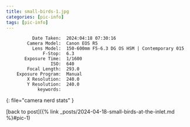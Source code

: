 ```yaml
---
title: small-birds-1.jpg
categories: [pic-info]
tags: [pic-info]
---
```


```text
          Date Taken:  2024:04:18 07:30:16
        Camera Model:  Canon EOS R5
          Lens Model:  150-600mm F5-6.3 DG OS HSM | Contemporary 015
              F-Stop:  6.3
       Exposure Time:  1/1600
                 ISO:  640
        Focal Length:  293.0
    Exposure Program:  Manual
        X Resolution:  240.0
        Y Resolution:  240.0
            keywords:  
```
{: file="camera nerd stats" }

[back to post]({% link _posts/2024-04-18-small-birds-at-the-inlet.md %}#pic-1)